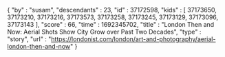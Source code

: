 {
  "by" : "susam",
  "descendants" : 23,
  "id" : 37172598,
  "kids" : [ 37173650, 37173210, 37173216, 37173573, 37173258, 37173245, 37173129, 37173096, 37173143 ],
  "score" : 66,
  "time" : 1692345702,
  "title" : "London Then and Now: Aerial Shots Show City Grow over Past Two Decades",
  "type" : "story",
  "url" : "https://londonist.com/london/art-and-photography/aerial-london-then-and-now"
}
